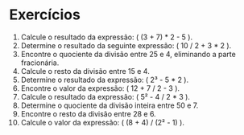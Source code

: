 # Exercícios

1. Calcule o resultado da expressão: \( (3 + 7) * 2 - 5 \).
2. Determine o resultado da seguinte expressão: \( 10 / 2 + 3 * 2 \).
3. Encontre o quociente da divisão entre 25 e 4, eliminando a parte fracionária.
4. Calcule o resto da divisão entre 15 e 4.
5. Determine o resultado da expressão: \( 2³ - 5 * 2 \).
6. Encontre o valor da expressão: \( 12 + 7 / 2 - 3 \).
7. Calcule o resultado da expressão: \( 5² - 4 / 2 * 3 \).
8. Determine o quociente da divisão inteira entre 50 e 7.
9. Encontre o resto da divisão entre 28 e 6.
10. Calcule o valor da expressão: \( (8 + 4) / (2² - 1) \).
